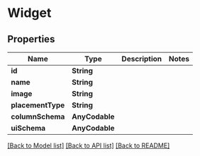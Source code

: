 # Widget

## Properties
Name | Type | Description | Notes
------------ | ------------- | ------------- | -------------
**id** | **String** |  | 
**name** | **String** |  | 
**image** | **String** |  | 
**placementType** | **String** |  | 
**columnSchema** | **AnyCodable** |  | 
**uiSchema** | **AnyCodable** |  | 

[[Back to Model list]](../README.md#documentation-for-models) [[Back to API list]](../README.md#documentation-for-api-endpoints) [[Back to README]](../README.md)


